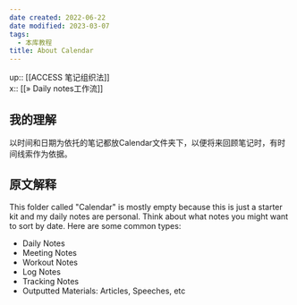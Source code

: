 ```yaml
---
date created: 2022-06-22
date modified: 2023-03-07
tags:
  - 本库教程
title: About Calendar
---
```


up:: [[ACCESS 笔记组织法]]  
x:: [[» Daily notes工作流]]  

## 我的理解

以时间和日期为依托的笔记都放Calendar文件夹下，以便将来回顾笔记时，有时间线索作为依据。

## 原文解释

This folder called "Calendar" is mostly empty because this is just a starter kit and my daily notes are personal. Think about what notes you might want to sort by date. Here are some common types:

- Daily Notes
- Meeting Notes
- Workout Notes
- Log Notes
- Tracking Notes
- Outputted Materials: Articles, Speeches, etc
